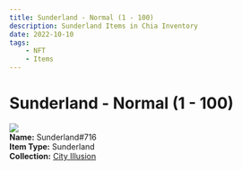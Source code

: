 ```yaml
---
title: Sunderland - Normal (1 - 100)
description: Sunderland Items in Chia Inventory
date: 2022-10-10
tags:
    - NFT
    - Items
---
```


# Sunderland - Normal (1 - 100)
<div class="item_thumbnail">
<img loading="lazy" src="https://r2dvsnibya34u4xilgu4zs3eq5buewlorw3lqbnucen2aifenrta.arweave.net/jodZNQHAN8py6FmpzMtkh0NCWW6NtrgFtBEboCCkbGY"><br/>
<div><strong>Name:</strong> Sunderland#716</div>
<div><strong>Item Type:</strong> Sunderland</div>
<div><strong>Collection:</strong> <a href="https://www.spacescan.io/xch/nft/collection/col1lend2dcn558km4wcwta4xnkfv3xpcmlp9kyt0m909emvfxechlyqdl5ndg">City Illusion</a></div>
</div>


